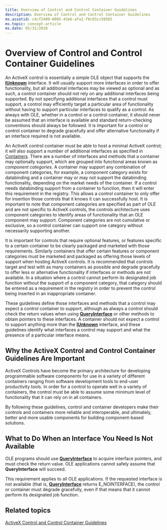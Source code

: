 ```yaml
---
title: Overview of Control and Control Container Guidelines
description: Overview of Control and Control Container Guidelines
ms.assetid: c4cf2409-0085-43e6-afa2-f9c03cc50565
ms.topic: concept-article
ms.date: 05/31/2018
---
```


# Overview of Control and Control Container Guidelines

An ActiveX control is essentially a simple OLE object that supports the [**IUnknown**](/windows/desktop/api/Unknwn/nn-unknwn-iunknown) interface. It will usually support more interfaces in order to offer functionality, but all additional interfaces may be viewed as optional and as such, a control container should not rely on any additional interfaces being supported. By not specifying additional interfaces that a control must support, a control may efficiently target a particular area of functionality without having to support particular interfaces to qualify as a control. As always with OLE, whether in a control or a control container, it should never be assumed that an interface is available and standard return-checking conventions should always be followed. It is important for a control or control container to degrade gracefully and offer alternative functionality if an interface required is not available.

An ActiveX control container must be able to host a minimal ActiveX control; it will also support a number of additional interfaces as specified in [Containers](containers.md). There are a number of interfaces and methods that a container may optionally support, which are grouped into functional areas known as *component categories*. A container may support any combination of component categories, for example, a component category exists for databinding and a container may or may not support the databinding functionality, depending on the market needs of the container. If a control needs databinding support from a container to function, then it will enter this requirement in the registry. This allows a control container to only offer for insertion those controls that it knows it can successfully host. It is important to note that component categories are specified as part of OLE and are not specific to ActiveX controls, the controls architecture uses component categories to identify areas of functionality that an OLE component may support. Component categories are not cumulative or exclusive, so a control container can support one category without necessarily supporting another.

It is important for controls that require optional features, or features specific to a certain container to be clearly packaged and marketed with those requirements. Similarly containers that offer certain features or component categories must be marketed and packaged as offering those levels of support when hosting ActiveX controls. It is recommended that controls target and test with as many containers as possible and degrade gracefully to offer less or alternative functionality if interfaces or methods are not available. In a situation where a control cannot perform its designated job function without the support of a component category, that category should be entered as a requirement in the registry in order to prevent the control being inserted in an inappropriate container.

These guidelines define those interfaces and methods that a control may expect a control container to support, although as always a control should check the return values when using [**QueryInterface**](/windows/desktop/api/Unknwn/nf-unknwn-iunknown-queryinterface(q)) or other methods to obtain pointers to these interfaces. A container should not expect a control to support anything more than the [**IUnknown**](/windows/desktop/api/Unknwn/nn-unknwn-iunknown) interface, and these guidelines identify what interfaces a control may support and what the presence of a particular interface means.

## Why the ActiveX Control and Control Container Guidelines Are Important

ActiveX Controls have become the primary architecture for developing programmable software components for use in a variety of different containers ranging from software development tools to end-user productivity tools. In order for a control to operate well in a variety of containers, the control must be able to assume some minimum level of functionality that it can rely on in all containers.

By following these guidelines, control and container developers make their controls and containers more reliable and interoperable, and ultimately, better and more usable components for building component-based solutions.

## What to Do When an Interface You Need Is Not Available

OLE programs should use [**QueryInterface**](/windows/desktop/api/Unknwn/nf-unknwn-iunknown-queryinterface(q)) to acquire interface pointers, and must check the return value. OLE applications cannot safely assume that **QueryInterface** will succeed.

This requirement applies to all OLE applications. If the requested interface is not available (that is, [**QueryInterface**](/windows/desktop/api/Unknwn/nf-unknwn-iunknown-queryinterface(q)) returns E\_NOINTERFACE), the control or container must degrade gracefully, even if that means that it cannot perform its designated job function.

## Related topics

<dl> <dt>

[ActiveX Control and Control Container Guidelines](activex-control-and-control-container-guidelines.md)
</dt> </dl>

 

 




